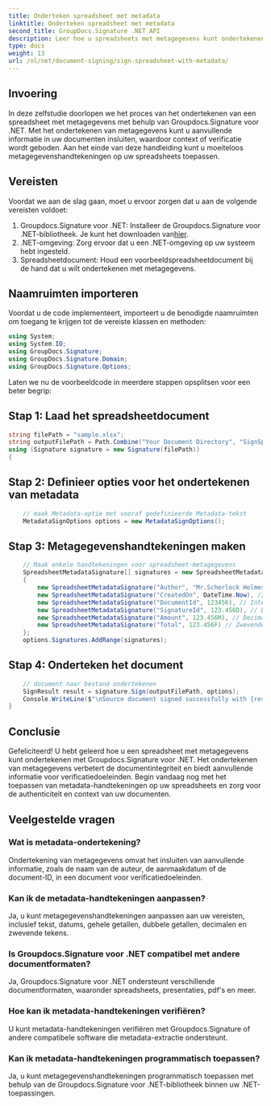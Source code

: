 ```yaml
---
title: Onderteken spreadsheet met metadata
linktitle: Onderteken spreadsheet met metadata
second_title: GroupDocs.Signature .NET API
description: Leer hoe u spreadsheets met metagegevens kunt ondertekenen met Groupdocs.Signature voor .NET. Verbeter de documentintegriteit en -verificatie met handtekeningen met metadata.
type: docs
weight: 13
url: /nl/net/document-signing/sign-spreadsheet-with-metadata/
---
```

## Invoering
In deze zelfstudie doorlopen we het proces van het ondertekenen van een spreadsheet met metagegevens met behulp van Groupdocs.Signature voor .NET. Met het ondertekenen van metagegevens kunt u aanvullende informatie in uw documenten insluiten, waardoor context of verificatie wordt geboden. Aan het einde van deze handleiding kunt u moeiteloos metagegevenshandtekeningen op uw spreadsheets toepassen.
## Vereisten
Voordat we aan de slag gaan, moet u ervoor zorgen dat u aan de volgende vereisten voldoet:
1.  Groupdocs.Signature voor .NET: Installeer de Groupdocs.Signature voor .NET-bibliotheek. Je kunt het downloaden van[hier](https://releases.groupdocs.com/signature/net/).
2. .NET-omgeving: Zorg ervoor dat u een .NET-omgeving op uw systeem hebt ingesteld.
3. Spreadsheetdocument: Houd een voorbeeldspreadsheetdocument bij de hand dat u wilt ondertekenen met metagegevens.
## Naamruimten importeren
Voordat u de code implementeert, importeert u de benodigde naamruimten om toegang te krijgen tot de vereiste klassen en methoden:
```csharp
using System;
using System.IO;
using GroupDocs.Signature;
using GroupDocs.Signature.Domain;
using GroupDocs.Signature.Options;
```
Laten we nu de voorbeeldcode in meerdere stappen opsplitsen voor een beter begrip:
## Stap 1: Laad het spreadsheetdocument
```csharp
string filePath = "sample.xlsx";
string outputFilePath = Path.Combine("Your Document Directory", "SignSpreadsheetWithMetadata", "SignedWithMetadata.xlsx");
using (Signature signature = new Signature(filePath))
{
```
## Stap 2: Definieer opties voor het ondertekenen van metadata
```csharp
	// maak Metadata-optie met vooraf gedefinieerde Metadata-tekst
	MetadataSignOptions options = new MetadataSignOptions();
```
## Stap 3: Metagegevenshandtekeningen maken
```csharp
	// Maak enkele handtekeningen voor spreadsheet-metagegevens
	SpreadsheetMetadataSignature[] signatures = new SpreadsheetMetadataSignature[]
	{
		new SpreadsheetMetadataSignature("Author", "Mr.Scherlock Holmes"), // Tekenreekswaarde
		new SpreadsheetMetadataSignature("CreatedOn", DateTime.Now), // DateTime-waarden
		new SpreadsheetMetadataSignature("DocumentId", 123456), // Integere waarde
		new SpreadsheetMetadataSignature("SignatureId", 123.456D), // Dubbele waarde
		new SpreadsheetMetadataSignature("Amount", 123.456M), // Decimale waarde
		new SpreadsheetMetadataSignature("Total", 123.456F) // Zwevende waarde
	};
	options.Signatures.AddRange(signatures);
```
## Stap 4: Onderteken het document
```csharp
	// document naar bestand ondertekenen
	SignResult result = signature.Sign(outputFilePath, options);
	Console.WriteLine($"\nSource document signed successfully with {result.Succeeded.Count} signature(s).\nFile saved at {outputFilePath}.");
}
```
## Conclusie
Gefeliciteerd! U hebt geleerd hoe u een spreadsheet met metagegevens kunt ondertekenen met Groupdocs.Signature voor .NET. Het ondertekenen van metagegevens verbetert de documentintegriteit en biedt aanvullende informatie voor verificatiedoeleinden. Begin vandaag nog met het toepassen van metadata-handtekeningen op uw spreadsheets en zorg voor de authenticiteit en context van uw documenten.
## Veelgestelde vragen
### Wat is metadata-ondertekening?
Ondertekening van metagegevens omvat het insluiten van aanvullende informatie, zoals de naam van de auteur, de aanmaakdatum of de document-ID, in een document voor verificatiedoeleinden.
### Kan ik de metadata-handtekeningen aanpassen?
Ja, u kunt metagegevenshandtekeningen aanpassen aan uw vereisten, inclusief tekst, datums, gehele getallen, dubbele getallen, decimalen en zwevende tekens.
### Is Groupdocs.Signature voor .NET compatibel met andere documentformaten?
Ja, Groupdocs.Signature voor .NET ondersteunt verschillende documentformaten, waaronder spreadsheets, presentaties, pdf's en meer.
### Hoe kan ik metadata-handtekeningen verifiëren?
U kunt metadata-handtekeningen verifiëren met Groupdocs.Signature of andere compatibele software die metadata-extractie ondersteunt.
### Kan ik metadata-handtekeningen programmatisch toepassen?
Ja, u kunt metagegevenshandtekeningen programmatisch toepassen met behulp van de Groupdocs.Signature voor .NET-bibliotheek binnen uw .NET-toepassingen.
